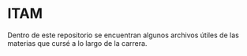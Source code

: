 # ITAM

Dentro de este repositorio se encuentran algunos archivos útiles de las materias que cursé a lo largo de la carrera. 
